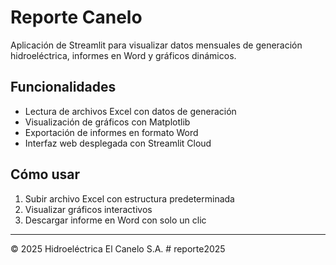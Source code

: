 # Reporte Canelo

Aplicación de Streamlit para visualizar datos mensuales de generación hidroeléctrica, informes en Word y gráficos dinámicos.

## Funcionalidades

- Lectura de archivos Excel con datos de generación
- Visualización de gráficos con Matplotlib
- Exportación de informes en formato Word
- Interfaz web desplegada con Streamlit Cloud

## Cómo usar

1. Subir archivo Excel con estructura predeterminada
2. Visualizar gráficos interactivos
3. Descargar informe en Word con solo un clic

---

© 2025 Hidroeléctrica El Canelo S.A.
#   r e p o r t e 2 0 2 5  
 